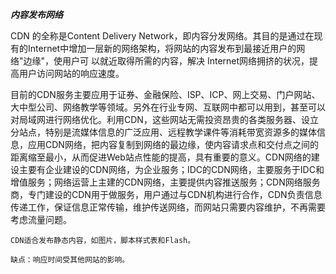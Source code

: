 ***内容发布网络***

CDN 的全称是Content Delivery Network，即内容分发网络。其目的是通过在现有的Internet中增加一层新的网络架构，将网站的内容发布到最接近用户的网络"边缘"，使用户可 以就近取得所需的内容，解决 Internet网络拥挤的状况，提高用户访问网站的响应速度。

目前的CDN服务主要应用于证券、金融保险、ISP、ICP、网上交易、门户网站、大中型公司、网络教学等领域。另外在行业专网、互联网中都可以用到，甚至可以对局域网进行网络优化。利用CDN，这些网站无需投资昂贵的各类服务器、设立分站点，特别是流媒体信息的广泛应用、远程教学课件等消耗带宽资源多的媒体信息，应用CDN网络，把内容复制到网络的最边缘，使内容请求点和交付点之间的距离缩至最小，从而促进Web站点性能的提高，具有重要的意义。CDN网络的建设主要有企业建设的CDN网络，为企业服务；IDC的CDN网络，主要服务于IDC和增值服务；网络运营上主建的CDN网络，主要提供内容推送服务；CDN网络服务商，专门建设的CDN用于做服务，用户通过与CDN机构进行合作，CDN负责信息传递工作，保证信息正常传输，维护传送网络，而网站只需要内容维护，不再需要考虑流量问题。

    CDN适合发布静态内容，如图片，脚本样式表和Flash。
  
    缺点：响应时间受其他网站的影响。

